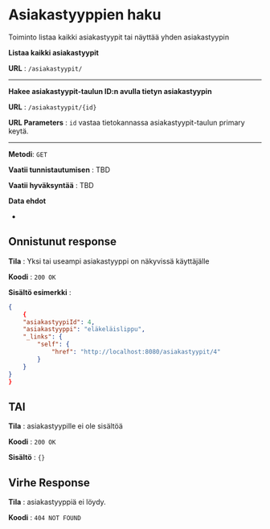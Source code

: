 # Asiakastyyppien haku

Toiminto listaa kaikki asiakastyypit tai näyttää yhden asiakastyypin

**Listaa kaikki asiakastyypit**

**URL** : `/asiakastyypit/` 

---


**Hakee asiakastyypit-taulun ID:n avulla tietyn asiakastyypin**

**URL** : `/asiakastyypit/{id}`

**URL Parameters** : `id` vastaa tietokannassa asiakastyypit-taulun primary keytä.

---


**Metodi**: `GET`

**Vaatii tunnistautumisen** : TBD

**Vaatii hyväksyntää** : TBD

**Data ehdot**

-

## Onnistunut response

**Tila** : Yksi tai useampi asiakastyyppi on näkyvissä käyttäjälle

**Koodi** : `200 OK`

**Sisältö esimerkki** : 
```json
{
    {
    "asiakastyypiId": 4,
    "asiakastyyppi": "eläkeläislippu",
    "_links": {
        "self": {
            "href": "http://localhost:8080/asiakastyypit/4"
        }
    }
}
}

```

## TAI

**Tila** : asiakastyypille ei ole sisältöä

**Koodi** : `200 OK`

**Sisältö** : `{}`

## Virhe Response

**Tila** : asiakastyyppiä ei löydy.

**Koodi** : `404 NOT FOUND`